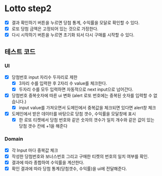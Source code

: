 # Lotto step2

- [x] 결과 확인하기 버튼을 누르면 당첨 통계, 수익률을 모달로 확인할 수 있다.
- [x] 로또 당첨 금액은 고정되어 있는 것으로 가정한다.
- [x] 다시 시작하기 버튼을 누르면 초기화 되서 다시 구매를 시작할 수 있다.

## 테스트 코드

### UI

- [x] 당첨번호 input 자리수 두자리로 제한
  - [x] 3자리 수를 입력한 후 2자리 수 value를 체크한다.
  - [x] 두자리 수를 모두 입력하면 자동적으로 next input으로 넘어간다.
- [x] 당첨번호 중복숫자에 따른 ui 변화 (alert 로또 번호에는 중복된 숫자를 입력할 수 없습니다.)
  - [x] input value를 가져오면서 도메인에서 중복값을 체크되면 있다면 alert창 체크
- [x] 도메인에서 받은 데이터를 바탕으로 당첨 갯수, 수익률을 모달창에 표시
  - [x] 한 로또 티켓에서 당첨 번호와 같은 숫자의 갯수가 일치 개수와 같은 값이 있는 당첨 갯수 칸에 +1을 해준다

### Domain

- [x] 각 Input 마다 중복값 체크
- [x] 작성한 당첨번호와 보너스번호 그리고 구매한 티켓의 번호의 일치 여부를 확인.
- [x] 결과에 따라 종합하여 수익률을 계산한다.
- [x] 확인 결과에 따라 당첨 통계(당첨갯수, 수익률)을 ui에 전달해준다.
